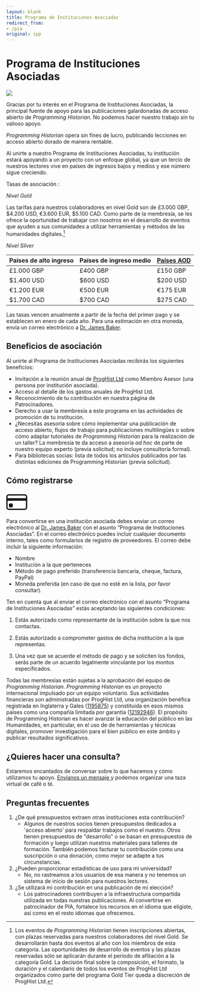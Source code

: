 ```yaml
---
layout: blank
title: Programa de Instituciones Asociadas
redirect_from: 
- /pia
original: ipp
---
```




# Programa de Instituciones Asociadas

<img src="{{site.baseurl}}/images/supporters-ipp.png" class="garnish rounded float-left" />

Gracias por tu interés en el Programa de Instituciones Asociadas, la principal fuente de apoyo para las publicaciones galardonadas de acceso abierto de *Programming Historian*. No podemos hacer nuestro trabajo sin tu valioso apoyo.  

*Programming Historian* opera sin fines de lucro, publicando lecciones en acceso abierto dorado de manera rentable.

Al unirte a nuestro Programa de Instituciones Asociadas, tu institución estará apoyando a un proyecto con un enfoque global, ya que un tercio de nuestros lectores vive en países de ingresos bajos y medios y ese número sigue creciendo. 

Tasas de asociación :

_Nivel Gold_

Las tarifas para nuestros colaboradores en nivel Gold son de £3.000 GBP, $4.200 USD, €3.600 EUR, $5.100 CAD. Como parte de la membresía, se les ofrece la oportunidad de trabajar con nosotros en el desarrollo de eventos que ayuden a sus comunidades a utilizar herramientas y métodos de las humanidades digitales.[^1]

_Nivel Silver_

| Países de alto ingreso | Países de ingreso medio | [Países AOD](http://www.oecd.org/dac/financing-sustainable-development/development-finance-standards/daclist.htm) |
| --- | --- | --- |
| £1.000 GBP  | £400 GBP | £150 GBP     |
| $1.400 USD  | $600 USD | $200 USD     |
| €1.200 EUR  | €500 EUR | €175 EUR     |
| $1.700 CAD  | $700 CAD | $275 CAD     |

Las tasas vencen anualmente a partir de la fecha del primer pago y se establecen en enero de cada año. Para una estimación en otra moneda, envía un correo electrónico a <a href="mailto:programminghistorian@gmail.com">Dr. James Baker</a>.

[^1]: Los eventos de _Programming Historian_ tienen inscripciones abiertas, con plazas reservadas para nuestros colaboradores del nivel Gold. Se desarrollarán hasta dos eventos al año con los miembros de esta categoría. Las oportunidades de desarrollo de eventos y las plazas reservadas sólo se aplicarán durante el periodo de afiliación a la categoría Gold. La decisión final sobre la composición, el formato, la duración y el calendario de todos los eventos de ProgHist Ltd organizados como parte del programa Gold Tier queda a discreción de ProgHist Ltd.

## Beneficios de asociación

Al unirte al Programa de Instituciones Asociadas recibirás los siguientes beneficios:

- Invitación a la reunión anual de [ProgHist Ltd](https://beta.companieshouse.gov.uk/company/12192946) como Miembro Asesor (una persona por institución asociada).
- Acceso al detalle de los gastos anuales de ProgHist Ltd.
- Reconocimiento de tu contribución en nuestra página de Patrocinadores.
- Derecho a usar la membresía a este programa en las actividades de promoción de tu institución.
- ¿Necesitas asesoría sobre cómo implementar una publicación de acceso abierto, flujos de trabajo para publicaciones multilingües o sobre cómo adaptar tutoriales de *Programming Historian* para la realización de un taller? La membresía te da acceso a asesoría *ad hoc* de parte de nuestro equipo experto (previa solicitud; no incluye consultoría formal).
- Para bibliotecas socias: lista de todos los artículos publicados por las distintas ediciones de Programming Historian (previa solicitud).

## Cómo registrarse

<div class="alert alert-info">
<div class="float-left">
	<svg width="4em" height="4em" viewBox="0 0 16 16" class="bi bi-credit-card" fill="currentColor" xmlns="http://www.w3.org/2000/svg">
  <path fill-rule="evenodd" d="M0 4a2 2 0 0 1 2-2h12a2 2 0 0 1 2 2v8a2 2 0 0 1-2 2H2a2 2 0 0 1-2-2V4zm2-1a1 1 0 0 0-1 1v1h14V4a1 1 0 0 0-1-1H2zm13 4H1v5a1 1 0 0 0 1 1h12a1 1 0 0 0 1-1V7z"/>
  <path d="M2 10a1 1 0 0 1 1-1h1a1 1 0 0 1 1 1v1a1 1 0 0 1-1 1H3a1 1 0 0 1-1-1v-1z"/>
</svg>
</div>


Para convertirse en una institución asociada debes enviar un correo electrónico al <a href="mailto:programminghistorian@gmail.com">Dr. James Baker</a> con el asunto “Programa de Instituciones Asociadas”. En el correo electrónico puedes incluir cualquier documento interno, tales como formularios de registro de proveedores. El correo debe incluir la siguiente información:

<ul>
<li>Nombre</li>
<li>Institución a la que perteneces</li>
<li>Método de pago preferido (transferencia bancaria, cheque, factura, PayPal)</li>
<li>Moneda preferida (en caso de que no esté en la lista, por favor consultar).</li>
</ul>



</div>

Ten en cuenta que al enviar el correo electrónico con el asunto “Programa de Instituciones Asociadas” estás aceptando las siguientes condiciones:

1. Estás autorizado como representante de la institución sobre la que nos contactas.

2. Estás autorizado a comprometer gastos de dicha institución a la que representas.

3. Una vez que se acuerde el método de pago y se soliciten los fondos, serás parte de un acuerdo legalmente vinculante por los montos especificados.

   

Todas las membresías están sujetas a la aprobación del equipo de *Programming Historian*. *Programming Historian* es un proyecto internacional impulsado por un equipo voluntario. Sus actividades financieras son administradas por ProgHist Ltd, una organización benéfica registrada en Inglaterra y Gales ([1195875](https://register-of-charities.charitycommission.gov.uk/charity-search/-/charity-details/5181272/charity-overview)) y constituida en esos mismos países como una compañía limitada por garantía ([12192946](https://beta.companieshouse.gov.uk/company/12192946)). El propósito de Programming Historian es hacer avanzar la educación del público en las Humanidades, en particular, en el uso de de herramientas y técnicas digitales, promover investigación para el bien público en este ámbito y publicar resultados significativos.

## ¿Quieres hacer una consulta?

Estaremos encantados de conversar sobre lo que hacemos y cómo utilizamos tu apoyo. <a href="mailto:programminghistorian@gmail.com">Envíanos un mensaje </a> y podemos organizar una taza virtual de café o té.


## Preguntas frecuentes

1. ¿De qué presupuestos extraen otras instituciones esta contribución?
   - Algunos de nuestros socios tienen presupuestos dedicados a 'acceso abierto' para respaldar trabajos como el nuestro. Otros tienen presupuestos de "desarrollo" o se basan en presupuestos de formación y luego utilizan nuestros materiales para talleres de formación. También podemos facturar tu contribución como una suscripción o una donación, como mejor se adapte a tus circunstancias.
2. ¿Pueden proporcionar estadísticas de uso para mi universidad?
   - No, no rastreamos a los usuarios de esa manera y no tenemos un sistema de inicio de sesión para nuestros lectores.
3. ¿Se utilizará mi contribución en una publicación de mi elección?
   - Los patrocinadores contribuyen a la infraestructura compartida utilizada en todas nuestras publicaciones. Al convertirse en patrocinador de PIA, fortalece los recursos en el idioma que eligiste, así como en el resto idiomas que ofrecemos.
